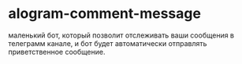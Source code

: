 # aIogram-comment-message
маленький бот, который позволит отслеживать ваши сообщения в телеграмм канале, и бот будет автоматически отправлять приветственное сообщение.
